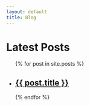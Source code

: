 ```yaml
---
layout: default
title: Blog
---
```

<h1>Latest Posts</h1>

<ul>
    {% for post in site.posts %}
    <li>
        <h2><a href="{{ post.url }}">{{ post.title }}</a></h2>
    </li>
    {% endfor %}
</ul>

